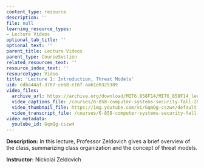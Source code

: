 ```yaml
---
content_type: resource
description: ''
file: null
learning_resource_types:
- Lecture Videos
optional_tab_title: ''
optional_text: ''
parent_title: Lecture Videos
parent_type: CourseSection
related_resources_text: ''
resource_index_text: ''
resourcetype: Video
title: 'Lecture 1: Introduction, Threat Models'
uid: edba44af-3787-ce68-e16f-aa61e0325389
video_files:
  archive_url: https://archive.org/download/MIT6.858F14/MIT6_858F14_lec01_300k.mp4
  video_captions_file: /courses/6-858-computer-systems-security-fall-2014/a954c8562aa65c4cb4035cce97c1661d_GqmQg-cszw4.vtt
  video_thumbnail_file: https://img.youtube.com/vi/GqmQg-cszw4/default.jpg
  video_transcript_file: /courses/6-858-computer-systems-security-fall-2014/4e236d8705dd07056ac2759dcf2d12e2_GqmQg-cszw4.pdf
video_metadata:
  youtube_id: GqmQg-cszw4
---
```


**Description:** In this lecture, Professor Zeldovich gives a brief overview of the class, summarizing class organization and the concept of threat models.

**Instructor:** Nickolai Zeldovich